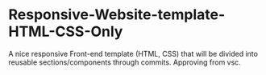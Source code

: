 # Responsive-Website-template-HTML-CSS-Only
A nice responsive Front-end template (HTML, CSS) that will be divided into reusable sections/components through commits.
Approving from vsc.

